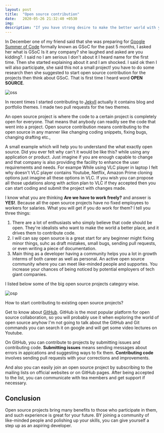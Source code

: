 ```yaml
---
layout: post
title:  "Open source contribution"
date:   2020-05-26 21:32:40 +0530
img:
description: "If you have strong desire to make the better world with your skills, you are thinking you can do wonders with your skills but don't know where to start.."
---
```


In December one of my friend said that she was preparing for [Google Summer of Code](https://summerofcode.withgoogle.com/) formally known as GSoC for the past 5 months, I asked her what is GSoC Is it any company? she laughed and asked are you kidding?. I said no I am serious I don't about it I heard name for the first time. Then she started explaining about it and I am shocked. I said ok then I will also participate, she said this not a small project! you have to do some research then she suggested to start open source contribution for the projects then think about GSoC. That is first time I heard word **OPEN SOURCE**.

![oss]({{"/assets/img/oss.jpg"}})

In recent times I started contributing to [Jekyll](https://jekyllrb.com/) actually it contains blog and portfolio themes. I made two pull requests for the two themes. 

An open source project is where the code to a certain project is completely open for everyone. That means that anybody can readily see the code that went into a project. Open source contribution means contributing to the open source in any manner like changing coding snippets, fixing bugs, changing drafting etc., 

A small example which will help you to understand the what exactly open source. Did you ever felt why can't it would be like this? while using any application or product. Just imagine if you are enough capable to change and that company is also providing the facility to enhance the user requirememts and needs. For exampe While using VLC player in laptop I felt why doesn't VLC player contains Youtube, Netflix, Amazon Prime cloning options just imagine all these options in VLC. If you wish you can propose all those updations along with action plan to VLC if they accepted then you can start coding and submit the project with changes made.   

I know what you are thinking **Are we have to work freely?** and answer is **YES!**. Because all the open source projects have no fixed employees to workers for salaries. What you will get if you do work for them? I tell you three things: 

1. There are a lot of enthusiasts who simply believe that code should be open. They're idealists who want to make the world a better place, and it drives them to contribute code. 
2. I will can say open source is a great start for any beginner might fixing minor things, suhc as draft mistakes, small bugs, sending pull requests, or even writing a piece of documentation. 
3. Main thing as a developer having a community helps you a lot in growth interms of both career as well as personal. An active open source community where you can meet like-minded people and supportes. You increase your chances of being noticed by potential employers of tech giant companies.

I listed below some of the big open source projects category wise. 

![osp]({{"/assets/img/osp.png"}})

How to start contributing to existing open source projects?

Get to know about [GitHub](https://github.com/). GitHub is the most popular platform for  open source collaboration, so you will probably use it when exploring the world of open source anyhow I'm not going to talk about the GitHub and Git commands you can search it on google and will get some video lectures on Youtube. 

On GitHub, you can contribute to projects by submitting issues and contributing code. **Submitting issues** means sending messages about errors in appications and suggesting ways to fix them. **Contributing code** involves sending pull requests with your corrections and improvements.

And also you can easily join an open source project by subscribing to the mailing lists on official websites or on GitHub pages. After being accepted to the list, you can communicate with tea members and get support if necessary. 


## Conclusion

Open source projects bring many benefits to those who participate in them, and such experience is great for your future. BY joining a community of like-minded people and polishing up your skills, you can give yourself a step up as an aspiring developer.
 


